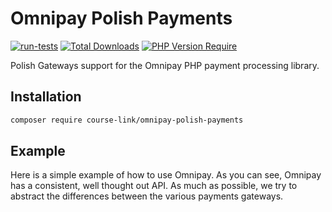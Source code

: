 # Omnipay Polish Payments
[![run-tests](https://github.com/Course-Link/omnipay-polish-payments/actions/workflows/run-tests.yml/badge.svg)](https://github.com/Course-Link/omnipay-polish-payments/actions/workflows/run-tests.yml)
[![Total Downloads](http://poser.pugx.org/course-link/omnipay-polish-payments/downloads)](https://packagist.org/packages/course-link/omnipay-polish-payments) 
[![PHP Version Require](http://poser.pugx.org/course-link/omnipay-polish-payments/require/php)](https://packagist.org/packages/course-link/omnipay-polish-payments)

Polish Gateways support for the Omnipay PHP payment processing library.

## Installation

```bash
composer require course-link/omnipay-polish-payments
```

## Example

Here is a simple example of how to use Omnipay. As you can see, Omnipay has a consistent, well thought out API. As much as possible, we try to abstract the differences between the various payments gateways.

```php

```